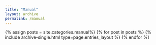 ```yaml
---
title: "Manual"
layout: archive
permalink: /manual
---
```



{% assign posts = site.categories.manual%}
{% for post in posts %} {% include archive-single.html type=page.entries_layout %} {% endfor %}